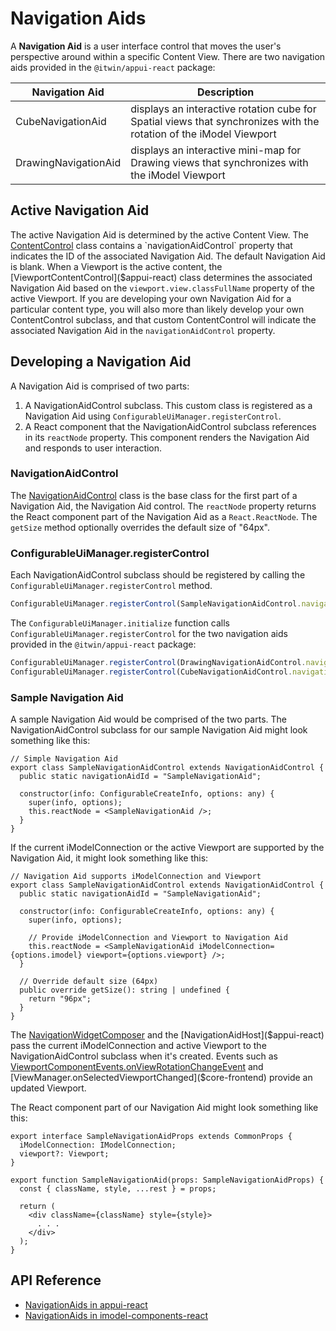 # Navigation Aids

A **Navigation Aid** is a user interface control that moves the user's perspective around within a specific Content View.
There are two navigation aids provided in the `@itwin/appui-react` package:

| Navigation Aid       | Description                                                                                                        |
| -------------------- | ------------------------------------------------------------------------------------------------------------------ |
| CubeNavigationAid    | displays an interactive rotation cube for Spatial views that synchronizes with the rotation of the iModel Viewport |
| DrawingNavigationAid | displays an interactive mini-map for Drawing views that synchronizes with the iModel Viewport                      |

## Active Navigation Aid

The active Navigation Aid is determined by the active Content View. The [ContentControl]($appui-react) class contains a `navigationAidControl` property
that indicates the ID of the associated Navigation Aid. The default Navigation Aid is blank.
When a Viewport is the active content, the [ViewportContentControl]($appui-react) class determines the associated Navigation Aid based on the
`viewport.view.classFullName` property of the active Viewport.
If you are developing your own Navigation Aid for a particular content type, you will also more than likely develop your own ContentControl subclass,
and that custom ContentControl will indicate the associated Navigation Aid in the `navigationAidControl` property.

## Developing a Navigation Aid

A Navigation Aid is comprised of two parts:

1. A NavigationAidControl subclass. This custom class is registered as a Navigation Aid using `ConfigurableUiManager.registerControl`.
1. A React component that the NavigationAidControl subclass references in its `reactNode` property. This component renders the Navigation Aid and responds to user interaction.

### NavigationAidControl

The [NavigationAidControl]($appui-react) class is the base class for the first part of a Navigation Aid, the Navigation Aid control.
The `reactNode` property returns the React component part of the Navigation Aid as a `React.ReactNode`.
The `getSize` method optionally overrides the default size of "64px".

### ConfigurableUiManager.registerControl

Each NavigationAidControl subclass should be registered by calling the `ConfigurableUiManager.registerControl` method.

```ts
ConfigurableUiManager.registerControl(SampleNavigationAidControl.navigationAidId, SampleNavigationAidControl);
```

The `ConfigurableUiManager.initialize` function calls `ConfigurableUiManager.registerControl` for the
two navigation aids provided in the `@itwin/appui-react` package:

```ts
ConfigurableUiManager.registerControl(DrawingNavigationAidControl.navigationAidId, DrawingNavigationAidControl);
ConfigurableUiManager.registerControl(CubeNavigationAidControl.navigationAidId, CubeNavigationAidControl);
```

### Sample Navigation Aid

A sample Navigation Aid would be comprised of the two parts.
The NavigationAidControl subclass for our sample Navigation Aid might look something like this:

```tsx
// Simple Navigation Aid
export class SampleNavigationAidControl extends NavigationAidControl {
  public static navigationAidId = "SampleNavigationAid";

  constructor(info: ConfigurableCreateInfo, options: any) {
    super(info, options);
    this.reactNode = <SampleNavigationAid />;
  }
}
```

If the current iModelConnection or the active Viewport are supported by the Navigation Aid, it might look something like this:

```tsx
// Navigation Aid supports iModelConnection and Viewport
export class SampleNavigationAidControl extends NavigationAidControl {
  public static navigationAidId = "SampleNavigationAid";

  constructor(info: ConfigurableCreateInfo, options: any) {
    super(info, options);

    // Provide iModelConnection and Viewport to Navigation Aid
    this.reactNode = <SampleNavigationAid iModelConnection={options.imodel} viewport={options.viewport} />;
  }

  // Override default size (64px)
  public override getSize(): string | undefined {
    return "96px";
  }
}
```

The [NavigationWidgetComposer]($appui-react) and the [NavigationAidHost]($appui-react) pass the current iModelConnection and active Viewport to the NavigationAidControl subclass when it's created.
Events such as [ViewportComponentEvents.onViewRotationChangeEvent]($imodel-components-react) and [ViewManager.onSelectedViewportChanged]($core-frontend) provide an updated Viewport.

The React component part of our Navigation Aid might look something like this:

```tsx
export interface SampleNavigationAidProps extends CommonProps {
  iModelConnection: IModelConnection;
  viewport?: Viewport;
}

export function SampleNavigationAid(props: SampleNavigationAidProps) {
  const { className, style, ...rest } = props;

  return (
    <div className={className} style={style}>
      . . .
    </div>
  );
}
```

## API Reference

- [NavigationAids in appui-react]($appui-react:NavigationAids)
- [NavigationAids in imodel-components-react]($imodel-components-react:NavigationAids)
